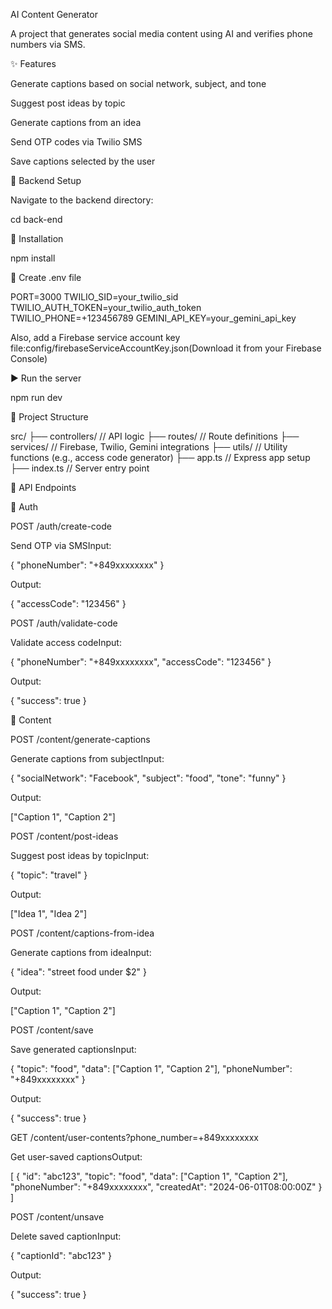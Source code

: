 AI Content Generator

A project that generates social media content using AI and verifies phone numbers via SMS.

✨ Features

Generate captions based on social network, subject, and tone

Suggest post ideas by topic

Generate captions from an idea

Send OTP codes via Twilio SMS

Save captions selected by the user

🔧 Backend Setup

Navigate to the backend directory:

cd back-end

🚀 Installation

npm install

📄 Create .env file

PORT=3000
TWILIO_SID=your_twilio_sid
TWILIO_AUTH_TOKEN=your_twilio_auth_token
TWILIO_PHONE=+123456789
GEMINI_API_KEY=your_gemini_api_key

Also, add a Firebase service account key file:config/firebaseServiceAccountKey.json(Download it from your Firebase Console)

▶️ Run the server

npm run dev

📂 Project Structure

src/
├── controllers/         // API logic
├── routes/              // Route definitions
├── services/            // Firebase, Twilio, Gemini integrations
├── utils/               // Utility functions (e.g., access code generator)
├── app.ts               // Express app setup
├── index.ts             // Server entry point

📁 API Endpoints

🔐 Auth

POST /auth/create-code

Send OTP via SMSInput:

{ "phoneNumber": "+849xxxxxxxx" }

Output:

{ "accessCode": "123456" }

POST /auth/validate-code

Validate access codeInput:

{ "phoneNumber": "+849xxxxxxxx", "accessCode": "123456" }

Output:

{ "success": true }

🎨 Content

POST /content/generate-captions

Generate captions from subjectInput:

{ "socialNetwork": "Facebook", "subject": "food", "tone": "funny" }

Output:

["Caption 1", "Caption 2"]

POST /content/post-ideas

Suggest post ideas by topicInput:

{ "topic": "travel" }

Output:

["Idea 1", "Idea 2"]

POST /content/captions-from-idea

Generate captions from ideaInput:

{ "idea": "street food under $2" }

Output:

["Caption 1", "Caption 2"]

POST /content/save

Save generated captionsInput:

{
  "topic": "food",
  "data": ["Caption 1", "Caption 2"],
  "phoneNumber": "+849xxxxxxxx"
}

Output:

{ "success": true }

GET /content/user-contents?phone_number=+849xxxxxxxx

Get user-saved captionsOutput:

[
  {
    "id": "abc123",
    "topic": "food",
    "data": ["Caption 1", "Caption 2"],
    "phoneNumber": "+849xxxxxxxx",
    "createdAt": "2024-06-01T08:00:00Z"
  }
]

POST /content/unsave

Delete saved captionInput:

{ "captionId": "abc123" }

Output:

{ "success": true }